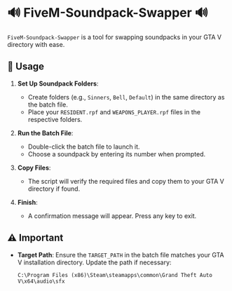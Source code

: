 # 🔊 FiveM-Soundpack-Swapper 🔊

`FiveM-Soundpack-Swapper` is a tool for swapping soundpacks in your GTA V directory with ease.

## 🚀 Usage

1. **Set Up Soundpack Folders**:
   - Create folders (e.g., `Sinners`, `Bell`, `Default`) in the same directory as the batch file.
   - Place your `RESIDENT.rpf` and `WEAPONS_PLAYER.rpf` files in the respective folders.

2. **Run the Batch File**:
   - Double-click the batch file to launch it.
   - Choose a soundpack by entering its number when prompted.

3. **Copy Files**:
   - The script will verify the required files and copy them to your GTA V directory if found.

4. **Finish**:
   - A confirmation message will appear. Press any key to exit.

## ⚠️ Important

- **Target Path**: Ensure the `TARGET_PATH` in the batch file matches your GTA V installation directory. Update the path if necessary:

  ```plaintext
  C:\Program Files (x86)\Steam\steamapps\common\Grand Theft Auto V\x64\audio\sfx
  ```
